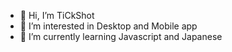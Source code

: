 - 👋 Hi, I’m TiCkShot
- 👀 I’m interested in Desktop and Mobile app
- 🌱 I’m currently learning Javascript and Japanese

<!---
T1CkShot/T1CkShot is a ✨ special ✨ repository because its `README.md` (this file) appears on your GitHub profile.
You can click the Preview link to take a look at your changes.
--->
